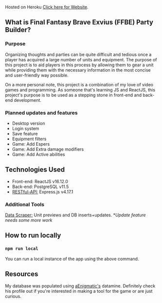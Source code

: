 Hosted on Heroku [Click here for Website](https://ffbe-builder-v.herokuapp.com/).

## What is Final Fantasy Brave Exvius (FFBE) Party Builder?

### Purpose

Organizing thoughts and parties can be quite difficult and tedious once a player has acquired a large number of units and equipment. The purpose of this project is to aid players in this process by allowing them to gear a unit while providing them with the necessary information in the most concise and user-friendly way possible.

On a more personal note, this project is a combination of my love of video games and programming. As someone that's learning JS and ReactJS, this project's purpose is to be used as a stepping stone in front-end and back-end development.

### Planned updates and features

- Desktop version
- Login system
- Save feature
- Equipment filters
- Game: Add Espers
- Game: Add Extra damage modifiers
- Game: Add Active abilities

## Technologies Used

- Front-end: ReactJS v16.12.0
- Back-end: PostgreSQL v11.5
- [RESTful-API:](https://github.com/GaryVang/ffbe-api) Express.js v4.17.1

### Additional Tools

[Data Scraper:](https://github.com/GaryVang/ffbe-data-scraper) Unit previews and DB inserts+updates. **Update feature needs some more work*

## How to run locally

### `npm run local`
You can run a local instance of the app using the above command.

## Resources

My database was populated using [aEnigmatic's](https://github.com/aEnigmatic/ffbe) datamine. Definitely check his profile out if you're interested in making a tool for the game or are just curious.
